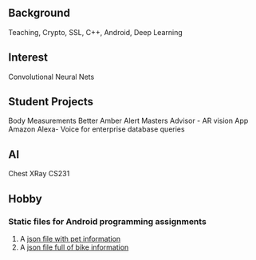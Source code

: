 ## Background
Teaching, Crypto, SSL, C++, Android, Deep Learning

## Interest
Convolutional Neural Nets

## Student Projects
Body Measurements
Better Amber Alert
Masters Advisor - AR vision App
Amazon Alexa- Voice for enterprise database queries

## AI
Chest XRay
CS231

## Hobby



### Static files for Android programming assignments
1. A [ json file with pet information]( https://tetonsoftware.github.io/tetonsoftware//pets/pets.json)
2. A [ json file full of bike information]( https://tetonsoftware.github.io/tetonsoftware//bikes/bikes.json)

